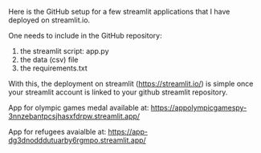Here is the GitHub setup for a few streamlit applications that I have deployed on streamlit.io.

One needs to include in the GitHub repository: 
1. the streamlit script: app.py
2. the data (csv) file
3. the requirements.txt

With this, the deployment on streamlit (https://streamlit.io/) is simple once your streamlit account is linked to your github streamlit repository.

App for olympic games medal available at: https://appolympicgamespy-3nnzebantpcsjhasxfdrpw.streamlit.app/

App for refugees avaialble at: https://app-dg3dnodddutuarby6rgmpo.streamlit.app/
